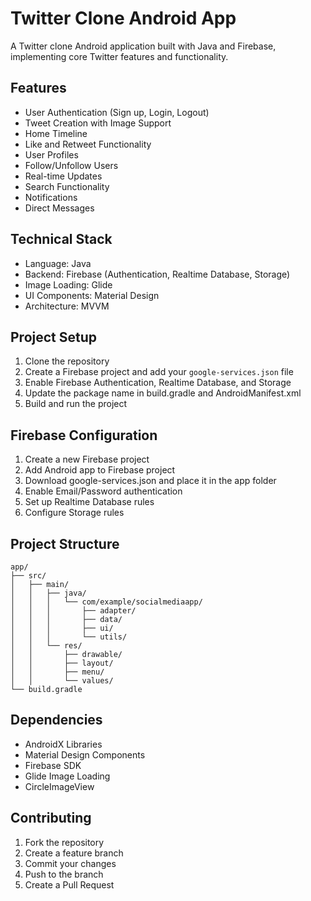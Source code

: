 # Twitter Clone Android App

A Twitter clone Android application built with Java and Firebase, implementing core Twitter features and functionality.

## Features

- User Authentication (Sign up, Login, Logout)
- Tweet Creation with Image Support
- Home Timeline
- Like and Retweet Functionality
- User Profiles
- Follow/Unfollow Users
- Real-time Updates
- Search Functionality
- Notifications
- Direct Messages

## Technical Stack

- Language: Java
- Backend: Firebase (Authentication, Realtime Database, Storage)
- Image Loading: Glide
- UI Components: Material Design
- Architecture: MVVM

## Project Setup

1. Clone the repository
2. Create a Firebase project and add your `google-services.json` file
3. Enable Firebase Authentication, Realtime Database, and Storage
4. Update the package name in build.gradle and AndroidManifest.xml
5. Build and run the project

## Firebase Configuration

1. Create a new Firebase project
2. Add Android app to Firebase project
3. Download google-services.json and place it in the app folder
4. Enable Email/Password authentication
5. Set up Realtime Database rules
6. Configure Storage rules

## Project Structure

```
app/
├── src/
│   ├── main/
│   │   ├── java/
│   │   │   └── com/example/socialmediaapp/
│   │   │       ├── adapter/
│   │   │       ├── data/
│   │   │       ├── ui/
│   │   │       └── utils/
│   │   └── res/
│   │       ├── drawable/
│   │       ├── layout/
│   │       ├── menu/
│   │       └── values/
└── build.gradle
```

## Dependencies

- AndroidX Libraries
- Material Design Components
- Firebase SDK
- Glide Image Loading
- CircleImageView

## Contributing

1. Fork the repository
2. Create a feature branch
3. Commit your changes
4. Push to the branch
5. Create a Pull Request
